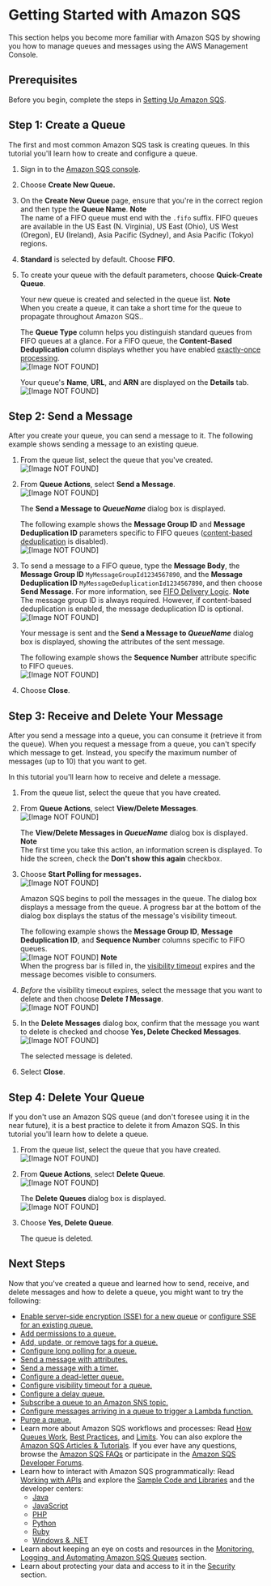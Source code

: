 # Getting Started with Amazon SQS<a name="sqs-getting-started"></a>

This section helps you become more familiar with Amazon SQS by showing you how to manage queues and messages using the AWS Management Console\.

## Prerequisites<a name="sqs-prerequisites"></a>

Before you begin, complete the steps in [Setting Up Amazon SQS](sqs-setting-up.md)\.

## Step 1: Create a Queue<a name="step-create-queue"></a>

The first and most common Amazon SQS task is creating queues\. In this tutorial you'll learn how to create and configure a queue\.

1. Sign in to the [Amazon SQS console](https://console.aws.amazon.com/sqs/)\.

1. Choose **Create New Queue\.**

1. On the **Create New Queue** page, ensure that you're in the correct region and then type the **Queue Name**\.
**Note**  
The name of a FIFO queue must end with the `.fifo` suffix\. FIFO queues are available in the US East \(N\. Virginia\), US East \(Ohio\), US West \(Oregon\), EU \(Ireland\), Asia Pacific \(Sydney\), and Asia Pacific \(Tokyo\) regions\.

1. **Standard** is selected by default\. Choose **FIFO**\.

1. To create your queue with the default parameters, choose **Quick\-Create Queue**\.

   Your new queue is created and selected in the queue list\.
**Note**  
When you create a queue, it can take a short time for the queue to propagate throughout Amazon SQS\.\.

   The **Queue Type** column helps you distinguish standard queues from FIFO queues at a glance\. For a FIFO queue, the **Content\-Based Deduplication** column displays whether you have enabled [exactly\-once processing](FIFO-queues.md#FIFO-queues-exactly-once-processing)\.  
![\[Image NOT FOUND\]](http://docs.aws.amazon.com/AWSSimpleQueueService/latest/SQSDeveloperGuide/images/sqs-tutorials-creating-queue-queue-type-content-based-deduplication-columns.png)

   Your queue's **Name**, **URL**, and **ARN** are displayed on the **Details** tab\.  
![\[Image NOT FOUND\]](http://docs.aws.amazon.com/AWSSimpleQueueService/latest/SQSDeveloperGuide/images/sqs-tutorials-creating-queue-details-url-arn.png)

## Step 2: Send a Message<a name="step-send-message"></a>

After you create your queue, you can send a message to it\. The following example shows sending a message to an existing queue\.

1. From the queue list, select the queue that you've created\.  
![\[Image NOT FOUND\]](http://docs.aws.amazon.com/AWSSimpleQueueService/latest/SQSDeveloperGuide/images/sqs-tutorials-sending-message-to-queue-select-queue.png)

1. From **Queue Actions**, select **Send a Message**\.  
![\[Image NOT FOUND\]](http://docs.aws.amazon.com/AWSSimpleQueueService/latest/SQSDeveloperGuide/images/sqs-tutorials-sending-message-to-queue-send-a-message.png)

   The **Send a Message to *QueueName*** dialog box is displayed\.

   The following example shows the **Message Group ID** and **Message Deduplication ID** parameters specific to FIFO queues \([content\-based deduplication](FIFO-queues.md#FIFO-queues-exactly-once-processing) is disabled\)\.  
![\[Image NOT FOUND\]](http://docs.aws.amazon.com/AWSSimpleQueueService/latest/SQSDeveloperGuide/images/sqs-tutorials-sending-message-to-queue-send-a-message-dialog-box.png)

1. To send a message to a FIFO queue, type the **Message Body**, the **Message Group ID** `MyMessageGroupId1234567890`, and the **Message Deduplication ID** `MyMessageDeduplicationId1234567890`, and then choose **Send Message**\. For more information, see [FIFO Delivery Logic](FIFO-queues.md#FIFO-queues-understanding-logic)\.
**Note**  
The message group ID is always required\. However, if content\-based deduplication is enabled, the message deduplication ID is optional\.  
![\[Image NOT FOUND\]](http://docs.aws.amazon.com/AWSSimpleQueueService/latest/SQSDeveloperGuide/images/sqs-tutorials-sending-message-to-queue-send-a-message-button-fifo.png)

   Your message is sent and the **Send a Message to *QueueName*** dialog box is displayed, showing the attributes of the sent message\.

   The following example shows the **Sequence Number** attribute specific to FIFO queues\.  
![\[Image NOT FOUND\]](http://docs.aws.amazon.com/AWSSimpleQueueService/latest/SQSDeveloperGuide/images/sqs-tutorials-sending-message-to-queue-send-a-message-message-attributes.png)

1. Choose **Close**\.

## Step 3: Receive and Delete Your Message<a name="step-receive-delete-message"></a>

After you send a message into a queue, you can consume it \(retrieve it from the queue\)\. When you request a message from a queue, you can't specify which message to get\. Instead, you specify the maximum number of messages \(up to 10\) that you want to get\.

In this tutorial you'll learn how to receive and delete a message\.

1. From the queue list, select the queue that you have created\.

1. From **Queue Actions**, select **View/Delete Messages**\.  
![\[Image NOT FOUND\]](http://docs.aws.amazon.com/AWSSimpleQueueService/latest/SQSDeveloperGuide/images/sqs-tutorials-receive-delete-message-view-delete-messages.png)

   The **View/Delete Messages in *QueueName*** dialog box is displayed\.
**Note**  
The first time you take this action, an information screen is displayed\. To hide the screen, check the **Don't show this again** checkbox\.

1. Choose **Start Polling for messages\.**  
![\[Image NOT FOUND\]](http://docs.aws.amazon.com/AWSSimpleQueueService/latest/SQSDeveloperGuide/images/sqs-tutorials-sending-message-to-queue-start-polling-for-messages.png)

   Amazon SQS begins to poll the messages in the queue\. The dialog box displays a message from the queue\. A progress bar at the bottom of the dialog box displays the status of the message's visibility timeout\.

   The following example shows the **Message Group ID**, **Message Deduplication ID**, and **Sequence Number** columns specific to FIFO queues\.  
![\[Image NOT FOUND\]](http://docs.aws.amazon.com/AWSSimpleQueueService/latest/SQSDeveloperGuide/images/sqs-tutorials-receive-delete-message-polling-process.png)
**Note**  
When the progress bar is filled in, the [visibility timeout](sqs-visibility-timeout.md) expires and the message becomes visible to consumers\.

1. *Before* the visibility timeout expires, select the message that you want to delete and then choose **Delete *1* Message**\.  
![\[Image NOT FOUND\]](http://docs.aws.amazon.com/AWSSimpleQueueService/latest/SQSDeveloperGuide/images/sqs-tutorials-receive-delete-message-select-message-to-delete.png)

1. In the **Delete Messages** dialog box, confirm that the message you want to delete is checked and choose **Yes, Delete Checked Messages**\.  
![\[Image NOT FOUND\]](http://docs.aws.amazon.com/AWSSimpleQueueService/latest/SQSDeveloperGuide/images/sqs-tutorials-receive-delete-message-confirm-deleting-messages.png)

   The selected message is deleted\.

1. Select **Close**\.

## Step 4: Delete Your Queue<a name="step-delete-queue"></a>

If you don't use an Amazon SQS queue \(and don't foresee using it in the near future\), it is a best practice to delete it from Amazon SQS\. In this tutorial you'll learn how to delete a queue\.

1. From the queue list, select the queue that you have created\.  
![\[Image NOT FOUND\]](http://docs.aws.amazon.com/AWSSimpleQueueService/latest/SQSDeveloperGuide/images/sqs-tutorials-sending-message-to-queue-select-queue.png)

1. From **Queue Actions**, select **Delete Queue**\.  
![\[Image NOT FOUND\]](http://docs.aws.amazon.com/AWSSimpleQueueService/latest/SQSDeveloperGuide/images/sqs-tutorials-deleting-queue-delete-queue.png)

   The **Delete Queues** dialog box is displayed\.  
![\[Image NOT FOUND\]](http://docs.aws.amazon.com/AWSSimpleQueueService/latest/SQSDeveloperGuide/images/sqs-tutorials-deleting-queue-delete-queue-dialog-box.png)

1. Choose **Yes, Delete Queue**\.

   The queue is deleted\.

## Next Steps<a name="sqs-next-steps-getting-started"></a>

Now that you've created a queue and learned how to send, receive, and delete messages and how to delete a queue, you might want to try the following:
+ [Enable server\-side encryption \(SSE\) for a new queue](sqs-create-queue-sse.md) or [configure SSE for an existing queue\.](sqs-configure-sse-existing-queue.md)
+ [Add permissions to a queue\.](sqs-add-permissions.md)
+ [Add, update, or remove tags for a queue\.](sqs-add-update-remove-tag-queue.md)
+ [Configure long polling for a queue\.](sqs-configure-long-polling-for-queue.md)
+ [Send a message with attributes\.](sqs-send-message-with-attributes.md)
+ [Send a message with a timer\.](sqs-send-message-with-timer.md)
+ [Configure a dead\-letter queue\.](sqs-configure-dead-letter-queue.md)
+ [Configure visibility timeout for a queue\.](sqs-configure-visibility-timeout-queue.md)
+ [Configure a delay queue\.](sqs-configure-delay-queue.md)
+ [Subscribe a queue to an Amazon SNS topic\.](sqs-subscribe-queue-sns-topic.md)
+ [Configure messages arriving in a queue to trigger a Lambda function\.](sqs-configure-lambda-function-trigger.md)
+ [Purge a queue\.](sqs-purge-queue.md)
+ Learn more about Amazon SQS workflows and processes: Read [How Queues Work](sqs-how-it-works.md), [Best Practices](sqs-best-practices.md), and [Limits](sqs-limits.md)\. You can also explore the [Amazon SQS Articles & Tutorials](https://aws.amazon.com/articles/Amazon-SQS?browse=1)\. If you ever have any questions, browse the [Amazon SQS FAQs](https://aws.amazon.com/sqs/faqs/) or participate in the [Amazon SQS Developer Forums](https://forums.aws.amazon.com/forum.jspa?forumID=12)\.
+ Learn how to interact with Amazon SQS programmatically: Read [Working with APIs](sqs-making-api-requests.md) and explore the [Sample Code and Libraries](https://aws.amazon.com/code/Amazon-SQS?browse=1) and the developer centers:
  + [Java](https://aws.amazon.com/java/)
  + [JavaScript](https://aws.amazon.com/javascript/)
  + [PHP](https://aws.amazon.com/php/)
  + [Python](https://aws.amazon.com/python/)
  + [Ruby](https://aws.amazon.com/ruby/)
  + [Windows & \.NET](https://aws.amazon.com/net/)
+ Learn about keeping an eye on costs and resources in the [Monitoring, Logging, and Automating Amazon SQS Queues](sqs-monitoring-logging.md) section\.
+ Learn about protecting your data and access to it in the [Security](sqs-security.md) section\.
